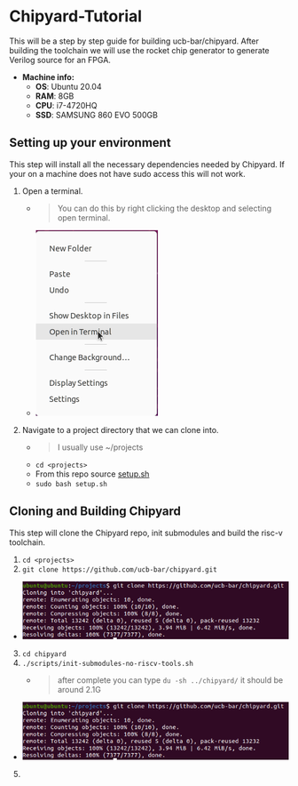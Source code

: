 # Chipyard-Tutorial
This will be a step by step guide for building ucb-bar/chipyard.  After building the toolchain we will use the rocket chip generator to generate Verilog source for an FPGA.
- **Machine info:**
  - **OS**: Ubuntu 20.04
  - **RAM**: 8GB
  - **CPU**: i7-4720HQ
  - **SSD**: SAMSUNG 860 EVO 500GB

## Setting up your environment
This step will install all the necessary dependencies needed by Chipyard.  If your on a machine does not have sudo access this will not work.
1. Open a terminal.
    - > You can do this by right clicking the desktop and selecting open terminal.
    - ![alt text](https://github.com/Tswanson-CS/Chipyard-Tutorial/blob/master/screenshots/1_open_terminal.png?raw=true)
    
2. Navigate to a project directory that we can clone into.
    - > I usually use ~/projects
    - ``` cd <projects> ```
    - From this repo source [setup.sh](setup.sh)
    - ``` sudo bash setup.sh ```
## Cloning and Building Chipyard
This step will clone the Chipyard repo, init submodules and build the risc-v toolchain.
1. ```cd <projects>```
2. ```git clone https://github.com/ucb-bar/chipyard.git ```
  - ![alt text](https://github.com/Tswanson-CS/Chipyard-Tutorial/blob/master/screenshots/2_1_clone_done.png?raw=true)
3. ```cd chipyard```
4. ```./scripts/init-submodules-no-riscv-tools.sh```
    - >after complete you can type ```du -sh ../chipyard/``` it should be around 2.1G
  - ![alt text](https://github.com/Tswanson-CS/Chipyard-Tutorial/blob/master/screenshots/2_1_clone_done.png?raw=true)
5. ``````
